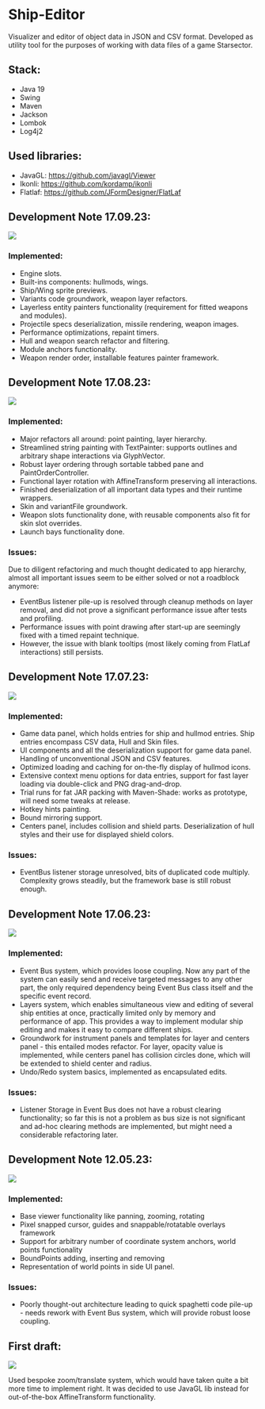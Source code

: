 # Ship-Editor
Visualizer and editor of object data in JSON and CSV format. Developed as utility tool for the purposes of working with data files of a game Starsector.

## Stack:

 - Java 19
 - Swing
 - Maven
 - Jackson
 - Lombok
 - Log4j2

## Used libraries:

 - JavaGL: https://github.com/javagl/Viewer
 - Ikonli: https://github.com/kordamp/ikonli
 - Flatlaf: https://github.com/JFormDesigner/FlatLaf

## Development Note 17.09.23:

![](showcase/history/Sample%205.png)

### Implemented:

- Engine slots.
- Built-ins components: hullmods, wings.
- Ship/Wing sprite previews.
- Variants code groundwork, weapon layer refactors.
- Layerless entity painters functionality (requirement for fitted weapons and modules).
- Projectile specs deserialization, missile rendering, weapon images.
- Performance optimizations, repaint timers.
- Hull and weapon search refactor and filtering.
- Module anchors functionality.
- Weapon render order, installable features painter framework.

## Development Note 17.08.23:

![](showcase/history/Sample%204.png)

### Implemented:

- Major refactors all around: point painting, layer hierarchy.
- Streamlined string painting with TextPainter: supports outlines and arbitrary shape interactions via GlyphVector.
- Robust layer ordering through sortable tabbed pane and PaintOrderController.
- Functional layer rotation with AffineTransform preserving all interactions.
- Finished deserialization of all important data types and their runtime wrappers.
- Skin and variantFile groundwork.
- Weapon slots functionality done, with reusable components also fit for skin slot overrides.
- Launch bays functionality done.

### Issues:

Due to diligent refactoring and much thought dedicated to app hierarchy, almost all important issues seem to be either solved or not a roadblock anymore:

 - EventBus listener pile-up is resolved through cleanup methods on layer removal, and did not prove a significant performance issue after tests and profiling.
 - Performance issues with point drawing after start-up are seemingly fixed with a timed repaint technique.
 - However, the issue with blank tooltips (most likely coming from FlatLaf interactions) still persists.

## Development Note 17.07.23:

![](showcase/history/Sample%203.png)

### Implemented:

- Game data panel, which holds entries for ship and hullmod entries. Ship entries encompass CSV data, Hull and Skin files.
- UI components and all the deserialization support for game data panel. Handling of unconventional JSON and CSV features.
- Optimized loading and caching for on-the-fly display of hullmod icons.
- Extensive context menu options for data entries, support for fast layer loading via double-click and PNG drag-and-drop.
- Trial runs for fat JAR packing with Maven-Shade: works as prototype, will need some tweaks at release.
- Hotkey hints painting.
- Bound mirroring support.
- Centers panel, includes collision and shield parts. Deserialization of hull styles and their use for displayed shield colors.

### Issues:

- EventBus listener storage unresolved, bits of duplicated code multiply. Complexity grows steadily, but the framework base is still robust enough. 

## Development Note 17.06.23:

![](showcase/history/Sample%202.png)

### Implemented:

 - Event Bus system, which provides loose coupling. Now any part of the system can easily send and receive targeted messages to any other part, the only required dependency being Event Bus class itself and the specific event record.
 - Layers system, which enables simultaneous view and editing of several ship entities at once, practically limited only by memory and performance of app. This provides a way to implement modular ship editing and makes it easy to compare different ships.
 - Groundwork for instrument panels and templates for layer and centers panel - this entailed modes refactor. For layer, opacity value is implemented, while centers panel has collision circles done, which will be extended to shield center and radius. 
 - Undo/Redo system basics, implemented as encapsulated edits.

### Issues:

 - Listener Storage in Event Bus does not have a robust clearing functionality; so far this is not a problem as bus size is not significant and ad-hoc clearing methods are implemented, but might need a considerable refactoring later.

## Development Note 12.05.23:

![](showcase/history/Sample%201.png)

### Implemented:

 - Base viewer functionality like panning, zooming, rotating
 - Pixel snapped cursor, guides and snappable/rotatable overlays framework
 - Support for arbitrary number of coordinate system anchors, world points functionality
 - BoundPoints adding, inserting and removing
 - Representation of world points in side UI panel.

### Issues: 

 - Poorly thought-out architecture leading to quick spaghetti code pile-up - needs rework with Event Bus system, which will provide robust loose coupling.

## First draft:

![](showcase/history/Sample%200.jpg)

Used bespoke zoom/translate system, which would have taken quite a bit more time to implement right. It was decided to use JavaGL lib instead for out-of-the-box AffineTransform functionality.
